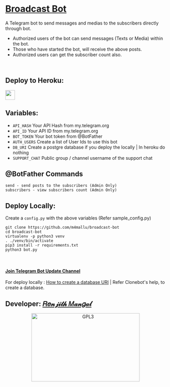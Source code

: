 # [Broadcast Bot](https://t.me/RMProjects)

A Telegram bot to send messages and medias to the subscribers directly through bot.

 - Authorized users of the bot can send messages (Texts or Media) within the bot.
 - Those who have started the bot, will receive the above posts.
 - Authorized users can get the subscriber count also.

<br>

## Deploy to Heroku:
<p align="left">
  <a href="https://heroku.com/deploy?template=https://github.com/DadaOffl/broadcast-bot">
     <img height="30px" src="https://img.shields.io/badge/Deploy%20To%20Heroku-blueviolet?style=for-the-badge&logo=heroku">
  </a>
</p>

## Variables:

* `API_HASH`    Your API Hash from my.telegram.org
* `API_ID`      Your API ID from my.telegram.org
* `BOT_TOKEN`   Your bot token from @BotFather
* `AUTH_USERS`  Create a list of User Ids to use this bot
* `DB_URI` Create a postgre database if you deploy the locally | In heroku do nothing  
* `SUPPORT_CHAT` Public group / channel username of the support chat

## @BotFather Commands
```
send - send posts to the subscribers (Admin Only)
subscribers - view subscribers count (Admin Only)
```

## Deploy Locally:

Create a `config.py` with the above variables (Refer sample_config.py)
```
git clone https://github.com/m4mallu/broadcast-bot
cd broadcast-bot
virtualenv -p python3 venv
. ./venv/bin/activate
pip3 install -r requirements.txt
python3 bot.py
```
<br>


#### [Join Telegram Bot Update Channel](https://t.me/RMProjects)

For deploy locally : [How to create a database URI](https://telegra.ph/inline-directory-bot-help-06-19) | Refer
Clonebot's help, to create a database.

## Developer: [𝑅𝑒𝓃𝒿𝒾𝓉𝒽 𝑀𝒶𝓃𝑔𝒶𝓁](https://t.me/space4renjith)

<p align="center">
    <a href="https://t.me/space4renjith">
        <img alt="GPL3" src ="https://telegra.ph/file/c4f778ccfc576a954dd20.gif" width="340" height="214"/>
    </a>
</p>
